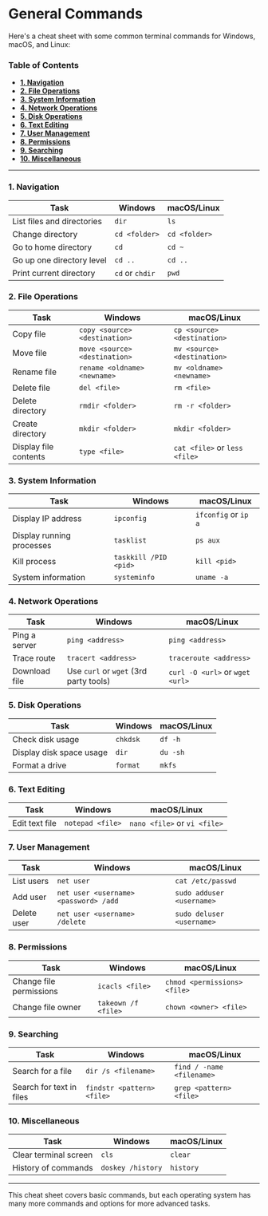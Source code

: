# General Commands
Here's a cheat sheet with some common terminal commands for Windows, macOS, and Linux:

### Table of Contents

- [**1. Navigation**](#1-navigation)
- [**2. File Operations**](#2-file-operations)
- [**3. System Information**](#3-system-information)
- [**4. Network Operations**](#4-network-operations)
- [**5. Disk Operations**](#5-disk-operations)
- [**6. Text Editing**](#6-text-editing)
- [**7. User Management**](#7-user-management)
- [**8. Permissions**](#8-permissions)
- [**9. Searching**](#9-searching)
- [**10. Miscellaneous**](#10-miscellaneous)

---

### **1. Navigation**
| Task                       | Windows         | macOS/Linux   |
| -------------------------- | --------------- | ------------- |
| List files and directories | `dir`           | `ls`          |
| Change directory           | `cd <folder>`   | `cd <folder>` |
| Go to home directory       | `cd`            | `cd ~`        |
| Go up one directory level  | `cd ..`         | `cd ..`       |
| Print current directory    | `cd` or `chdir` | `pwd`         |

### **2. File Operations**
| Task                  | Windows                       | macOS/Linux                   |
| --------------------- | ----------------------------- | ----------------------------- |
| Copy file             | `copy <source> <destination>` | `cp <source> <destination>`   |
| Move file             | `move <source> <destination>` | `mv <source> <destination>`   |
| Rename file           | `rename <oldname> <newname>`  | `mv <oldname> <newname>`      |
| Delete file           | `del <file>`                  | `rm <file>`                   |
| Delete directory      | `rmdir <folder>`              | `rm -r <folder>`              |
| Create directory      | `mkdir <folder>`              | `mkdir <folder>`              |
| Display file contents | `type <file>`                 | `cat <file>` or `less <file>` |

### **3. System Information**
| Task                      | Windows               | macOS/Linux          |
| ------------------------- | --------------------- | -------------------- |
| Display IP address        | `ipconfig`            | `ifconfig` or `ip a` |
| Display running processes | `tasklist`            | `ps aux`             |
| Kill process              | `taskkill /PID <pid>` | `kill <pid>`         |
| System information        | `systeminfo`          | `uname -a`           |

### **4. Network Operations**
| Task          | Windows                                | macOS/Linux                     |
| ------------- | -------------------------------------- | ------------------------------- |
| Ping a server | `ping <address>`                       | `ping <address>`                |
| Trace route   | `tracert <address>`                    | `traceroute <address>`          |
| Download file | Use `curl` or `wget` (3rd party tools) | `curl -O <url>` or `wget <url>` |

### **5. Disk Operations**
| Task                     | Windows  | macOS/Linux |
| ------------------------ | -------- | ----------- |
| Check disk usage         | `chkdsk` | `df -h`     |
| Display disk space usage | `dir`    | `du -sh`    |
| Format a drive           | `format` | `mkfs`      |

### **6. Text Editing**
| Task           | Windows          | macOS/Linux                  |
| -------------- | ---------------- | ---------------------------- |
| Edit text file | `notepad <file>` | `nano <file>` or `vi <file>` |

### **7. User Management**
| Task        | Windows                               | macOS/Linux               |
| ----------- | ------------------------------------- | ------------------------- |
| List users  | `net user`                            | `cat /etc/passwd`         |
| Add user    | `net user <username> <password> /add` | `sudo adduser <username>` |
| Delete user | `net user <username> /delete`         | `sudo deluser <username>` |

### **8. Permissions**
| Task                    | Windows             | macOS/Linux                  |
| ----------------------- | ------------------- | ---------------------------- |
| Change file permissions | `icacls <file>`     | `chmod <permissions> <file>` |
| Change file owner       | `takeown /f <file>` | `chown <owner> <file>`       |

### **9. Searching**
| Task                     | Windows                    | macOS/Linux               |
| ------------------------ | -------------------------- | ------------------------- |
| Search for a file        | `dir /s <filename>`        | `find / -name <filename>` |
| Search for text in files | `findstr <pattern> <file>` | `grep <pattern> <file>`   |

### **10. Miscellaneous**
| Task                  | Windows           | macOS/Linux |
| --------------------- | ----------------- | ----------- |
| Clear terminal screen | `cls`             | `clear`     |
| History of commands   | `doskey /history` | `history`   |

---

This cheat sheet covers basic commands, but each operating system has many more commands and options for more advanced tasks.
